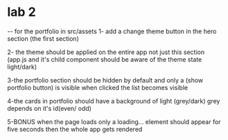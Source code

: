 # lab 2
-- for the portfolio in src/assets
1- add a change theme button in the hero section (the first section)

2- the theme should be applied on the entire app not just this section (app.js and it's child component should be aware of the theme state light/dark)

3-the portfolio section should be hidden by default and only a (show portfolio button) is visible when clicked the list becomes visible 

4-the cards in portfolio should have a background of light (grey/dark) grey depends on it's id(even/ odd)

5-BONUS when the page loads only a loading... element should appear for five seconds then the whole app gets rendered